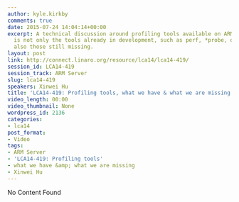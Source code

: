 ```yaml
---
author: kyle.kirkby
comments: true
date: 2015-07-24 14:04:14+00:00
excerpt: A technical discussion around profiling tools available on ARM64. The focus
  is not only the tools already in development, such as perf, *probe, or ftrace. but
  also those still missing.
layout: post
link: http://connect.linaro.org/resource/lca14/lca14-419/
session_id: LCA14-419
session_track: ARM Server
slug: lca14-419
speakers: Xinwei Hu
title: 'LCA14-419: Profiling tools, what we have & what we are missing'
video_length: 00:00
video_thumbnail: None
wordpress_id: 2136
categories:
- lca14
post_format:
- Video
tags:
- ARM Server
- 'LCA14-419: Profiling tools'
- what we have &amp; what we are missing
- Xinwei Hu
---
```


No Content Found
